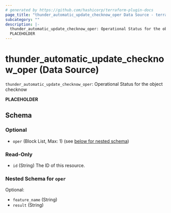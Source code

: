 ```yaml
---
# generated by https://github.com/hashicorp/terraform-plugin-docs
page_title: "thunder_automatic_update_checknow_oper Data Source - terraform-provider-thunder"
subcategory: ""
description: |-
  thunder_automatic_update_checknow_oper: Operational Status for the object checknow
  PLACEHOLDER
---
```


# thunder_automatic_update_checknow_oper (Data Source)

`thunder_automatic_update_checknow_oper`: Operational Status for the object checknow

__PLACEHOLDER__



<!-- schema generated by tfplugindocs -->
## Schema

### Optional

- `oper` (Block List, Max: 1) (see [below for nested schema](#nestedblock--oper))

### Read-Only

- `id` (String) The ID of this resource.

<a id="nestedblock--oper"></a>
### Nested Schema for `oper`

Optional:

- `feature_name` (String)
- `result` (String)


